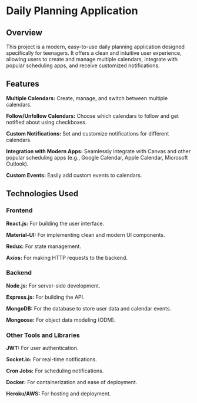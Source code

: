 # Daily Planning Application

## Overview
This project is a modern, easy-to-use daily planning application designed specifically for teenagers. It offers a clean and intuitive user experience, allowing users to create and manage multiple calendars, integrate with popular scheduling apps, and receive customized notifications.

## Features
<b> Multiple Calendars:</b> Create, manage, and switch between multiple calendars. <br>

<b> Follow/Unfollow Calendars:</b> Choose which calendars to follow and get notified about using checkboxes.<br>

<b> Custom Notifications:</b> Set and customize notifications for different calendars.<br>

<b> Integration with Modern Apps:</b> Seamlessly integrate with Canvas and other popular scheduling apps (e.g., Google Calendar, Apple Calendar, Microsoft Outlook).<br>

<b> Custom Events:</b> Easily add custom events to calendars.<br>

## Technologies Used
### Frontend
<b> React.js:</b> For building the user interface.

<b> Material-UI:</b> For implementing clean and modern UI components.

<b> Redux:</b> For state management.

<b> Axios:</b> For making HTTP requests to the backend.

### Backend

<b> Node.js:</b> For server-side development.

<b> Express.js:</b> For building the API.

<b> MongoDB:</b> For the database to store user data and calendar events.

<b> Mongoose:</b> For object data modeling (ODM).

### Other Tools and Libraries

<b> JWT:</b> For user authentication.

<b> Socket.io:</b> For real-time notifications.

<b> Cron Jobs:</b> For scheduling notifications.

<b> Docker:</b> For containerization and ease of deployment.

<b> Heroku/AWS:</b> For hosting and deployment.
